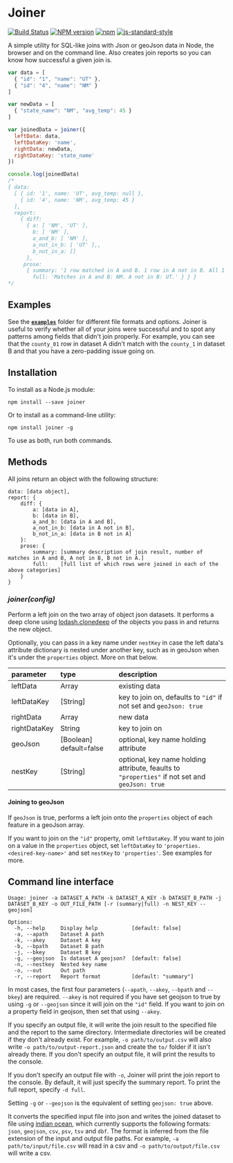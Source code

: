 Joiner
======

[![Build Status](https://secure.travis-ci.org/mhkeller/joiner.png?branch=master&style=flat-square)](http://travis-ci.org/mhkeller/joiner) [![NPM version](https://badge.fury.io/js/joiner.png?style=flat)](http://badge.fury.io/js/joiner) [![npm](https://img.shields.io/npm/dm/joiner.svg)](https://www.npmjs.com/package/joiner)
[![js-standard-style](https://img.shields.io/badge/code%20style-standard-brightgreen.svg?style=flat)](https://github.com/feross/standard)

A simple utility for SQL-like joins with Json or geoJson data in Node, the browser and on the command line. Also creates join reports so you can know how successful a given join is.

```js
var data = [
  { "id": "1", "name": "UT" },
  { "id": "4", "name": "NM" }
]

var newData = [
  { "state_name": "NM", "avg_temp": 45 }
]

var joinedData = joiner({
  leftData: data,
  leftDataKey: 'name',
  rightData: newData,
  rightDataKey: 'state_name'
})

console.log(joinedData)
/*
{ data:
  [ { id: '1', name: 'UT', avg_temp: null },
    { id: '4', name: 'NM', avg_temp: 45 }
  ],
  report:
    { diff:
      { a: [ 'NM', 'UT' ],
        b: [ 'NM' ],
        a_and_b: [ 'NM' ],
        a_not_in_b: [ 'UT' ],,
        b_not_in_a: []
      },
     prose:
      { summary: '1 row matched in A and B. 1 row in A not in B. All 1 row in B in A.',
        full: 'Matches in A and B: NM. A not in B: UT.' } } }
*/

```
## Examples

See the **[`examples`](https://github.com/mhkeller/joiner/tree/master/examples)** folder for different file formats and options. Joiner is useful to verify whether all of your joins were successful and to spot any patterns among fields that didn't join properly. For example, you can see that the `county_01` row in dataset A didn't match with the `county_1` in dataset B and that you have a zero-padding issue going on.

## Installation

To install as a Node.js module:

````
npm install --save joiner
````

Or to install as a command-line utility:

````
npm install joiner -g
````

To use as both, run both commands.

## Methods

All joins return an object with the following structure:

````
data: [data object],
report: {
	diff: {
		a: [data in A],
		b: [data in B],
		a_and_b: [data in A and B],
		a_not_in_b: [data in A not in B],
		b_not_in_a: [data in B not in A]
	}:
	prose: {
		summary: [summary description of join result, number of matches in A and B, A not in B, B not in A.]
		full:    [full list of which rows were joined in each of the above categories]
	}
}
````

### _joiner(config)_

Perform a left join on the two array of object json datasets. It performs a deep clone using [lodash.clonedeep](https://www.npmjs.com/package/lodash.clonedeep) of the objects you pass in and returns the new object.

Optionally, you can pass in a key name under `nestKey` in case the left data's attribute dictionary is nested under another key, such as in geoJson when it's under the `properties` object. More on that below.

| parameter    | type     | description    |
| :------------|:-------- |:---------------|
| leftData     | Array    | existing data  |
| leftDataKey  | [String] | key to join on, defaults to `"id"` if not set and `geoJson: true` |
| rightData    | Array    | new data       |
| rightDataKey | String   | key to join on |
| geoJson      | [Boolean] default=false | optional, key name holding attribute |
| nestKey      | [String] | optional, key name holding attribute, feaults to `"properties"` if not set and `geoJson: true` |

#### Joining to geoJson

If `geoJson` is true, performs a left join onto the `properties` object of each feature in a geoJson array.

If you want to join on the `"id"` property, omit `leftDataKey`. If you want to join on a value in the `properties` object, set `leftDataKey` to `'properties.<desired-key-name>'` and set `nestKey` to `'properties'`. See examples for more.

## Command line interface

````
Usage: joiner -a DATASET_A_PATH -k DATASET_A_KEY -b DATASET_B_PATH -j DATASET_B_KEY -o OUT_FILE_PATH [-r (summary|full) -n NEST_KEY --geojson]

Options:
  -h, --help     Display help           [default: false]
  -a, --apath    Dataset A path
  -k, --akey     Dataset A key
  -b, --bpath    Dataset B path
  -j, --bkey     Dataset B key
  -g, --geojson  Is dataset A geojson?  [default: false]
  -n, --nestkey  Nested key name
  -o, --out      Out path
  -r, --report   Report format          [default: "summary"]

````

In most cases, the first four parameters (`--apath`, `--akey`, `--bpath` and `--bkey`) are required. `--akey` is not required if you have set geojson to true by using `-g` or `--geojson` since it will join on the `"id"` field. If you want to join on a property field in geojson, then set that using `--akey`.

If you specify an output file, it will write the join result to the specified file and the report to the same directory. Intermediate directories will be created if they don't already exist. For example, `-o path/to/output.csv` will also write `-o path/to/output-report.json` and create the `to/` folder if it isn't already there. If you don't specify an output file, it will print the results to the console.

If you don't specify an output file with `-o`, Joiner will print the join report to the console. By default, it will just specify the summary report. To print the full report, specify `-d full`.

Setting `-g` or `--geojson` is the equivalent of setting `geojson: true` above.

It converts the specified input file into json and writes the joined dataset to file using [indian ocean](https://github.com/mhkeller/indian-ocean), which currently supports the following formats: `json`, `geojson`, `csv`, `psv`, `tsv` and `dbf`. The format is inferred from the file extension of the input and output file paths. For example, `-a path/to/input/file.csv` will read in a csv and `-o path/to/output/file.csv` will write a csv.

